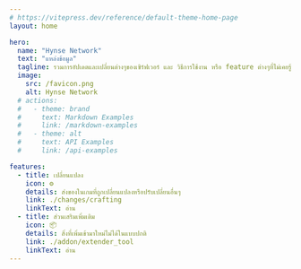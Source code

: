 ```yaml
---
# https://vitepress.dev/reference/default-theme-home-page
layout: home

hero:
  name: "Hynse Network"
  text: "แหล่งข้อมูล"
  tagline: รวมการอัปเดตและเปลี่ยนต่างๆของเซิร์ฟเวอร์ และ วิธีการใช้งาน หรือ feature ต่างๆที่ไม่เคยรู้ว่ามีในเซิร์ฟเวอร์
  image:
    src: /favicon.png
    alt: Hynse Network
  # actions:
  #   - theme: brand
  #     text: Markdown Examples
  #     link: /markdown-examples
  #   - theme: alt
  #     text: API Examples
  #     link: /api-examples

features:
  - title: เปลี่ยนแปลง
    icon: ⚙️
    details: ส่งของในเกมที่ถูกเปลี่ยนแปลงหรือปรับเปลี่ยนอื่นๆ
    link: ./changes/crafting
    linkText: อ่าน
  - title: ส่วนเสริมเพิ่มเติม
    icon: 📦
    details: สิ่งที่เพิ่มเข้ามาใหม่ไม่ได้ในแบบปกติ
    link: ./addon/extender_tool
    linkText: อ่าน
---
```


